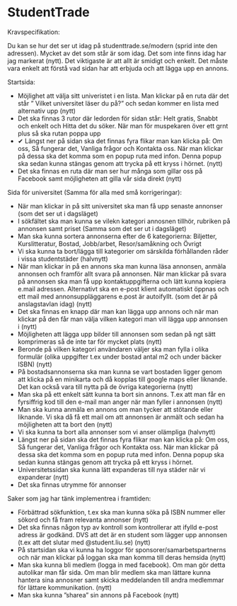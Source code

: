 StudentTrade
============
Kravspecifikation:

Du kan se hur det ser ut idag på studenttrade.se/modern (sprid inte den adressen). Mycket av det som står är som idag. Det som inte finns idag har jag markerat (nytt). Det viktigaste är att allt är smidigt och enkelt. Det måste vara enkelt att förstå vad sidan har att erbjuda och att lägga upp en annons.

Startsida:

* Möjlighet att välja sitt univeristet i en lista. Man klickar på en ruta där det står ” Vilket universitet läser du på?” och sedan kommer en lista med alternativ upp (nytt)
* Det ska finnas 3 rutor där ledorden för sidan står: Helt gratis, Snabbt och enkelt och Hitta det du söker. När man för muspekaren över ett grnt plus så ska rutan poppa upp
* ✔ Längst ner på sidan ska det finnas fyra flikar man kan klicka på: Om oss, Så fungerar det, Vanliga frågor och Kontakta oss. När man klickar på dessa ska det komma som en popup ruta med infon. Denna popup ska sedan kunna stängas genom att trycka på ett kryss i hörnet. (nytt)
* Det ska finnas en ruta där man ser hur många som gillar oss på Facebook samt möjligheten att gilla vår sida direkt (nytt)

Sida för universitet (Samma för alla med små korrigeringar):

* När man klickar in på sitt universitet ska man få upp senaste annonser (som det ser ut i dagsläget)
* I sökfältet ska man kunna se vilekn kategori annosnen tillhör, rubriken på annonsen samt priset (Samma som det ser ut i dagsläget)
* Man ska kunna sortera annonserna efter de 6 kategorierna: Biljetter, Kurslitteratur, Bostad, Jobb/arbet, Resor/samåkning och Övrigt
* Vi ska kunna ta bort/lägga till kategorier om särskilda förhållanden råder i vissa studentstäder (halvnytt)
* När man klickar in på en annons ska man kunna läsa annonsen, anmäla annonsen och framför allt svara på annonsen. När man klickar på svara på annonsen ska man få upp kontaktuppgifterna och lätt kunna kopiera e.mail adressen. Alternativt ska en e-post klient automatiskt öppnas och ett mail med annonsuppläggarens e.post är autoifyllt. (som det är på anslagstavlan idag) (nytt)
* Det ska finnas en knapp där man kan lägga upp annons och när man klickar på den får man välja vilken kategori man vill lägga upp annonsen i (nytt)
* Möjligheten att lägga upp bilder till annonsen som sedan på ngt sätt komprimeras så de inte tar för mycket plats (nytt)
* Beronde på vilken kategori användaren väljer ska man fylla i olika formulär (olika uppgifter t.ex under bostad antal m2 och under bäcker ISBN) (nytt)
* På bostadsannonserna ska man kunna se vart bostaden ligger genom att klicka på en minikarta och då kopplas till google maps eller liknande. Det kan också vara till nytta på de övriga kategorierna (nytt)
* Man ska på ett enkelt sätt kunna ta bort sin annons. T.ex att man får en fyrsiffrig kod till den e-mail man anger när man fyller i annonsen (nytt)
* Man ska kunna anmäla en annons om man tycker att stötande eller liknande. Vi ska då få ett mail om att annonsen är anmält och sedan ha möjligheten att ta bort den (nytt)
* Vi ska kunna ta bort alla annonser som vi anser olämpliga (halvnytt)
* Längst ner på sidan ska det finnas fyra flikar man kan klicka på: Om oss, Så fungerar det, Vanliga frågor och Kontakta oss. När man klickar på dessa ska det komma som en popup ruta med infon. Denna popup ska sedan kunna stängas genom att trycka på ett kryss i hörnet.
* Universitetssidan ska kunna lätt expanderas till nya städer när vi expanderar (nytt)
* Det ska finnas utrymme för annonser

Saker som jag har tänk implementrea i framtiden:

* Förbättrad sökfunktion, t.ex ska man kunna söka på ISBN nummer eller sökord och få fram relevanta annonser (nytt)
* Det ska finnas någon typ av kontroll som kontrollerar att ifylld e-post adress är godkänd. DVS att det är en student som lägger upp annonsen (t.ex att det slutar med @student.liu.se) (nytt)
* På startsidan ska vi kunna ha loggor för sponsorer/samarbetspartnerns och när man klickar på loggan ska man komma till deras hemsida (nytt)
* Man ska kunna bli medlem (logga in med facebook). Om man gör detta autolikar man får sida. Om man blir medlem ska man lättare kunna hantera sina annosner samt skicka meddelanden till andra medlemmar för lättare kommunikation. (nytt)
* Man ska kunna ”sharea” sin annons på Facebook (nytt)
